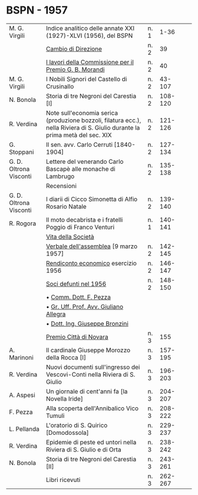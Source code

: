 # BSPN - 1957

<table>
    <tr>
        <td>M. G. Virgili</td>
        <td>Indice analitico delle annate XXI (1927)-XLVI (1956), del BSPN</td>
        <td>n. 1</td>
        <td>1-36</td>
        <td></td>
    </tr>
    <tr>
        <td></td>
        <td><a href="http://www.ssno.it/BSPNo/bspn_vita57.html#dir">Cambio di Direzione</a></td>
        <td>n. 2</td>
        <td>39</td>
        <td></td>
    </tr>
    <tr>
        <td></td>
        <td><a href="http://www.ssno.it/BSPNo/bspn_vita57.html#mor">I lavori della Commissione per il Premio G. B.
            Morandi</a></td>
        <td>n. 2</td>
        <td>40</td>
        <td></td>
    </tr>
    <tr>
        <td>M. G. Virgili</td>
        <td>I Nobili Signori del Castello di Crusinallo</td>
        <td>n. 2</td>
        <td>43-107</td>
        <td></td>
    </tr>
    <tr>
        <td>N. Bonola</td>
        <td>Storia di tre Negroni del Carestia [I]</td>
        <td>n. 2</td>
        <td>108-120</td>
        <td></td>
    </tr>
    <tr>
        <td>R. Verdina</td>
        <td>Note sull'economia serica (produzione bozzoli, filatura ecc.), nella Riviera di S. Giulio durante la prima
            met&agrave; del sec. XIX
        </td>
        <td>n. 2</td>
        <td>121-126</td>
        <td></td>
    </tr>
    <tr>
        <td>G. Stoppani</td>
        <td>Il sen. avv. Carlo Cerruti [1840-1904]</td>
        <td>n. 2</td>
        <td>127-134</td>
        <td></td>
    </tr>
    <tr>
        <td>G. D. Oltrona Visconti</td>
        <td>Lettere del venerando Carlo Bascap&egrave; alle monache di Lambrugo</td>
        <td>n. 2</td>
        <td>135-138</td>
        <td></td>
    </tr>
    <tr>
        <td></td>
        <td>Recensioni</td>
        <td></td>
        <td></td>
        <td></td>
    </tr>
    <tr>
        <td>G. D. Oltrona Visconti</td>
        <td>I diarii di Cicco Simonetta di Alfio Rosario Natale</td>
        <td>n. 2</td>
        <td>139-140</td>
        <td></td>
    </tr>
    <tr>
        <td>R. Rogora</td>
        <td>Il moto decabrista e i fratelli Poggio di Franco Venturi</td>
        <td>n. 1</td>
        <td>140-141</td>
        <td></td>
    </tr>
    <tr>
        <td></td>
        <td><a href="http://www.ssno.it/BSPNo/bspn_vita57.html#570">Vita della Societ&agrave;</a></td>
        <td></td>
        <td></td>
        <td></td>
    </tr>
    <tr>
        <td></td>
        <td><a href="http://www.ssno.it/BSPNo/bspn_vita57.html#571">Verbale dell'assemblea</a> [9 marzo 1957]</td>
        <td>n. 2</td>
        <td>142-145</td>
        <td></td>
    </tr>
    <tr>
        <td></td>
        <td><a href="http://www.ssno.it/BSPNo/bspn_vita57.html#572">Rendiconto economico</a> esercizio 1956</td>
        <td>n. 2</td>
        <td>146-147</td>
        <td></td>
    </tr>
    <tr>
        <td></td>
        <td><a href="http://www.ssno.it/BSPNo/bspn_vita57.html#573">Soci defunti nel 1956</a></td>
        <td>n. 2</td>
        <td>148-150</td>
        <td></td>
    </tr>
    <tr>
        <td></td>
        <td>&bullet; <a href="http://www.ssno.it/BSPNo/bspn_vita57.html#573-1">Comm. Dott. F. Pezza</a></td>
        <td></td>
        <td></td>
        <td></td>
    </tr>
    <tr>
        <td></td>
        <td>&bullet; <a href="http://www.ssno.it/BSPNo/bspn_vita57.html#573-2">Gr. Uff. Prof. Avv. Giuliano Allegra</a>
        </td>
        <td></td>
        <td></td>
    </tr>
    <tr>
        <td></td>
        <td>&bullet; <a href="http://www.ssno.it/BSPNo/bspn_vita57.html#573-3">Dott. Ing. Giuseppe Bronzini</a></td>
        <td></td>
        <td></td>
        <td></td>
    </tr>
    <tr>
        <td></td>
        <td><a href="http://www.ssno.it/BSPNo/bspn_vita57.html#nov">Premio Citt&agrave; di Novara</a></td>
        <td>n. 3</td>
        <td>155</td>
        <td></td>
    </tr>
    <tr>
        <td>A. Marinoni</td>
        <td>Il cardinale Giuseppe Morozzo della Rocca [I]</td>
        <td>n. 3</td>
        <td>157-195</td>
        <td></td>
    </tr>
    <tr>
        <td>R. Verdina</td>
        <td>Nuovi documenti sull'ingresso dei Vescovi-Conti nella Riviera di S. Giulio</td>
        <td>n. 3</td>
        <td>196-203</td>
        <td></td>
    </tr>
    <tr>
        <td>A. Aspesi</td>
        <td>Un giornale di cent'anni fa [la Novella Iride]</td>
        <td>n. 3</td>
        <td>204-207</td>
        <td></td>
    </tr>
    <tr>
        <td>F. Pezza</td>
        <td>Alla scoperta dell'Annibalico Vico Tumuli</td>
        <td>n. 3</td>
        <td>208-222</td>
        <td></td>
    </tr>
    <tr>
        <td>L. Pellanda</td>
        <td>L'oratorio di S. Quirico [Domodossola]</td>
        <td>n. 3</td>
        <td>229-237</td>
        <td></td>
    </tr>
    <tr>
        <td>R. Verdina</td>
        <td>Epidemie di peste ed untori nella Riviera di S. Giulio e di Orta</td>
        <td>n. 3</td>
        <td>238-242</td>
        <td></td>
    </tr>
    <tr>
        <td>N. Bonola</td>
        <td>Storia di tre Negroni del Carestia [II]</td>
        <td>n. 3</td>
        <td>243-261</td>
        <td></td>
    </tr>
    <tr>
        <td></td>
        <td>Libri ricevuti</td>
        <td>n. 3</td>
        <td>262-267</td>
        <td></td>
        <td></td>
    </tr>
</table>